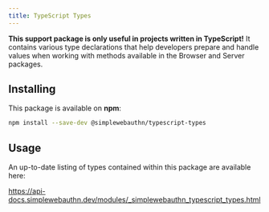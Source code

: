 ```yaml
---
title: TypeScript Types
---
```


**This support package is only useful in projects written in TypeScript!** It contains various type declarations that help developers prepare and handle values when working with methods available in
the Browser and Server packages.

## Installing

This package is available on **npm**:

```bash
npm install --save-dev @simplewebauthn/typescript-types
```

## Usage

An up-to-date listing of types contained within this package are available here:

https://api-docs.simplewebauthn.dev/modules/_simplewebauthn_typescript_types.html
